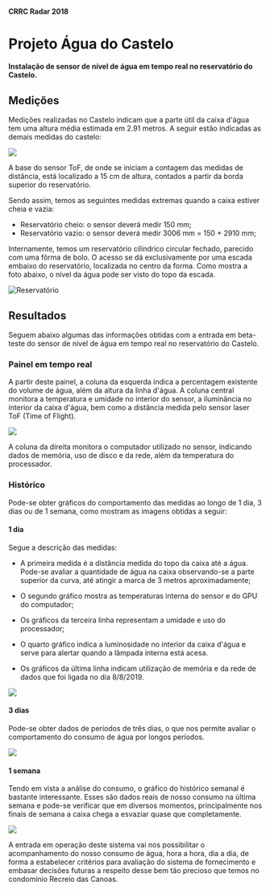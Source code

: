 #### CRRC Radar 2018

# Projeto Água do Castelo

#### Instalação de sensor de nível de água em tempo real no reservatório do Castelo.

## Medições

Medições realizadas no Castelo indicam que a parte útil da caixa d'água tem uma altura média estimada em 2.91 metros. A seguir estão indicadas as demais medidas do castelo: 

![](https://i.imgur.com/2mHKGsF.png)

A base do sensor ToF, de onde se iniciam a contagem das medidas de distância, está localizado a 15 cm de altura, contados a partir da borda superior do reservatório.

Sendo assim, temos as seguintes medidas extremas quando a caixa estiver cheia e vazia:

- Reservatório cheio: o sensor deverá medir  150 mm;
- Reservatório vazio: o sensor deverá medir 3006 mm = 150 + 2910 mm;

Internamente, temos um reservatório cilíndrico circular fechado, parecido com uma fôrma de bolo. O acesso se dá exclusivamente por uma escada embaixo do reservatório, localizada no centro da forma. Como mostra a foto abaixo, o nível da água pode ser visto do topo da escada.

![Reservatório](https://i.imgur.com/1AcOmRi.png)

## Resultados

Seguem abaixo algumas das informações obtidas com a entrada em beta-teste do sensor de nível de água em tempo real no reservatório do Castelo.

### Painel em tempo real

A partir deste painel, a coluna da esquerda indica a percentagem existente do volume de água, além da altura da linha d'água. A coluna central monitora  a temperatura e umidade no interior do sensor, a iluminância no interior da caixa d'água, bem como a distância medida pelo sensor laser ToF (Time of Flight).
 
![](https://i.imgur.com/XxwDZus.png)

A coluna da direita monitora o computador utilizado no sensor, indicando dados de memória, uso de disco e da rede, além da temperatura do processador.

### Histórico

Pode-se obter gráficos do comportamento das medidas ao longo de 1 dia, 3 dias ou de 1 semana, como mostram as imagens obtidas a seguir:

#### 1 dia

Segue a descrição das medidas:

- A primeira medida é a distância medida do topo da caixa até a água. Pode-se avaliar a  quantidade de água na caixa observando-se a parte superior da curva, até atingir a marca de 3 metros aproximadamente;

- O segundo gráfico mostra as temperaturas interna do sensor e do GPU do computador;

- Os gráficos da terceira linha representam a umidade e uso do processador;
- O quarto gráfico indica a luminosidade no interior da caixa d'água e serve para alertar quando a lâmpada interna está acesa.
- Os gráficos da última linha indicam utilização de memória e da rede de dados que foi ligada no dia 8/8/2019.

![](https://i.imgur.com/IaiIsqt.png)

#### 3 dias

Pode-se obter dados de períodos de três dias, o que nos permite avaliar o comportamento do consumo de água por longos períodos.

![](https://i.imgur.com/TQ4kNdD.png)

#### 1 semana

Tendo em vista a análise do consumo, o gráfico do histórico semanal é bastante interessante. Esses são dados reais de nosso consumo na última semana e pode-se verificar que em diversos momentos, principalmente nos finais de semana a caixa chega a esvaziar quase que completamente. 

![](https://i.imgur.com/y6Ak995.png)

A entrada em operação deste sistema vai nos possibilitar o acompanhamento do  nosso consumo de água, hora a hora, dia a dia, de forma a estabelecer critérios para avaliação do sistema de fornecimento e embasar decisões futuras a respeito desse bem tão precioso que temos no condomínio Recreio das Canoas.